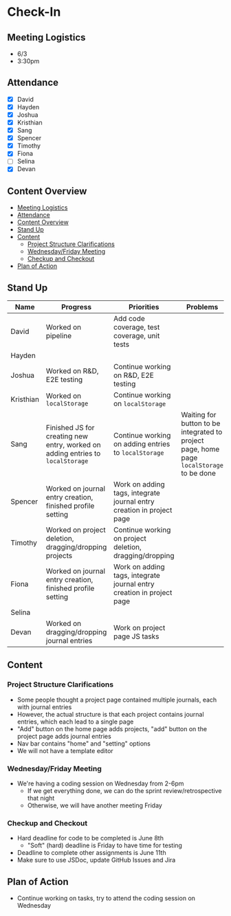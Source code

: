 # Check-In

## Meeting Logistics
- 6/3
- 3:30pm

## Attendance
- [x] David
- [x] Hayden
- [x] Joshua
- [x] Kristhian
- [x] Sang
- [x] Spencer
- [x] Timothy
- [x] Fiona
- [ ] Selina
- [x] Devan

## Content Overview
- [Meeting Logistics](#meeting-logistics)
- [Attendance](#attendance)
- [Content Overview](#content-overview)
- [Stand Up](#stand-up)
- [Content](#content)
  - [Project Structure Clarifications](#project-structure-clarifications)
  - [Wednesday/Friday Meeting](#wednesdayfriday-meeting)
  - [Checkup and Checkout](#checkup-and-checkout)
- [Plan of Action](#plan-of-action)

## Stand Up
| Name | Progress | Priorities | Problems |
| --- | --- | --- | --- |
| David | Worked on pipeline | Add code coverage, test coverage, unit tests |  |
| Hayden |  |  |  |
| Joshua | Worked on R&D, E2E testing | Continue working on R&D, E2E testing |  |
| Kristhian | Worked on `localStorage` | Continue working on `localStorage` |  |
| Sang | Finished JS for creating new entry, worked on adding entries to `localStorage` | Continue working on adding entries to `localStorage` | Waiting for button to be integrated to project page, home page `localStorage` to be done |
| Spencer | Worked on journal entry creation, finished profile setting | Work on adding tags, integrate journal entry creation in project page |  |
| Timothy | Worked on project deletion, dragging/dropping projects | Continue working on project deletion, dragging/dropping |  |
| Fiona | Worked on journal entry creation, finished profile setting | Work on adding tags, integrate journal entry creation in project page |  |
| Selina |  |  |  |
| Devan | Worked on dragging/dropping journal entries | Work on project page JS tasks |  |

## Content


### Project Structure Clarifications
- Some people thought a project page contained multiple journals, each with journal entries
- However, the actual structure is that each project contains journal entries, which each lead to a single page
- "Add" button on the home page adds projects, "add" button on the project page adds journal entries
- Nav bar contains "home" and "setting" options
- We will not have a template editor

### Wednesday/Friday Meeting
- We're having a coding session on Wednesday from 2-6pm
  - If we get everything done, we can do the sprint review/retrospective that night
  - Otherwise, we will have another meeting Friday

### Checkup and Checkout
- Hard deadline for code to be completed is June 8th
  - "Soft" (hard) deadline is Friday to have time for testing
- Deadline to complete other assignments is June 11th
- Make sure to use JSDoc, update GitHub Issues and Jira

## Plan of Action
- Continue working on tasks, try to attend the coding session on Wednesday